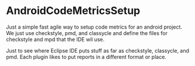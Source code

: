 AndroidCodeMetricsSetup
=======================

Just a simple fast agile way to setup code metrics for an android project. We just use checkstyle, pmd, and classycle
and define the files for checkstyle and mpd that the IDE wil use. 

Just to see where Eclipse IDE puts stuff as far as checkstyle, classycle, and pmd. Each plugin likes to put reports 
in a different format or place.
